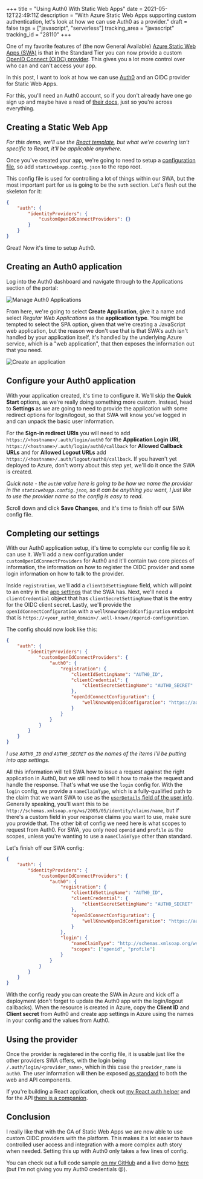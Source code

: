 +++
title = "Using Auth0 With Static Web Apps"
date = 2021-05-12T22:49:11Z
description = "With Azure Static Web Apps supporting custom authentication, let's look at how we can use Auth0 as a provider."
draft = false
tags = ["javascript", "serverless"]
tracking_area = "javascript"
tracking_id = "28110"
+++

One of my favorite features of (the now General Available) [Azure Static Web Apps (SWA)](https://docs.microsoft.com/azure/static-web-apps/?{{<cda>}}) is that in the Standard Tier you can now provide a custom [OpenID Connect (OIDC) provider](https://docs.microsoft.com/azure/static-web-apps/authentication-custom?tabs=aad&{{<cda>}}). This gives you a lot more control over who can and can't access your app.

In this post, I want to look at how we can use [Auth0](https://auth0.com/) and an OIDC provider for Static Web Apps.

For this, you'll need an Auth0 account, so if you don't already have one go sign up and maybe have a read of [their docs](https://auth0.com/docs/), just so you're across everything.

## Creating a Static Web App

_For this demo, we'll use the [React template](https://github.com/aaronpowell/aswa-react-template), but what we're covering isn't specific to React, it'll be applicable anywhere._

Once you've created your app, we're going to need to setup a [configuration file](https://docs.microsoft.com/azure/static-web-apps/configuration?{{<cda>}}), so add `staticwebapp.config.json` to the repo root.

This config file is used for controlling a lot of things within our SWA, but the most important part for us is going to be the `auth` section. Let's flesh out the skeleton for it:

```json
{
    "auth": {
        "identityProviders": {
            "customOpenIdConnectProviders": {}
        }
    }
}
```

Great! Now it's time to setup Auth0.

## Creating an Auth0 application

Log into the Auth0 dashboard and navigate through to the Applications section of the portal:

![Manage Auth0 Applications](/images/swa-auth-auth0/001.png)

From here, we're going to select **Create Application**, give it a name and select _Regular Web Applications_ as the **application type**. You might be tempted to select the SPA option, given that we're creating a JavaScript web application, but the reason we don't use that is that SWA's auth isn't handled by your application itself, it's handled by the underlying Azure service, which is a "web application", that then exposes the information out that you need.

![Create an application](/images/swa-auth-auth0/002.png)

## Configure your Auth0 application

With your application created, it's time to configure it. We'll skip the **Quick Start** options, as we're really doing something more custom. Instead, head to **Settings** as we are going to need to provide the application with some redirect options for login/logout, so that SWA will know you've logged in and can unpack the basic user information.

For the **Sign-in redirect URIs** you will need to add `https://<hostname>/.auth/login/auth0` for the **Application Login URI**, `https://<hostname>/.auth/login/auth0/callback` for **Allowed Callback URLs** and for **Allowed Logout URLs** add `https://<hostname>/.auth/logout/auth0/callback`. If you haven't yet deployed to Azure, don't worry about this step yet, we'll do it once the SWA is created.

_Quick note - the `auth0` value here is going to be how we name the provider in the `staticwebapp.config.json`, so it can be anything you want, I just like to use the provider name so the config is easy to read._

Scroll down and click **Save Changes**, and it's time to finish off our SWA config file.

## Completing our settings

With our Auth0 application setup, it's time to complete our config file so it can use it. We'll add a new configuration under `customOpenIdConnectProviders` for Auth0 and it'll contain two core pieces of information, the information on how to register the OIDC provider and some login information on how to talk to the provider.

Inside `registration`, we'll add a `clientIdSettingName` field, which will point to an entry in the [app settings](https://docs.microsoft.com/azure/static-web-apps/application-settings?{{<cda>}}) that the SWA has. Next, we'll need a `clientCredential` object that has `clientSecretSettingName` that is the entry for the OIDC client secret. Lastly, we'll provide the `openIdConnectConfiguration` with a `wellKnownOpenIdConfiguration` endpoint that is `https://<your_auth0_domain>/.well-known//openid-configuration`.

The config should now look like this:

```json
{
    "auth": {
        "identityProviders": {
            "customOpenIdConnectProviders": {
                "auth0": {
                    "registration": {
                        "clientIdSettingName": "AUTH0_ID",
                        "clientCredential": {
                            "clientSecretSettingName": "AUTH0_SECRET"
                        },
                        "openIdConnectConfiguration": {
                            "wellKnownOpenIdConfiguration": "https://aaronpowell.au.auth0.com/.well-known/openid-configuration"
                        }
                    }
                }
            }
        }
    }
}
```

_I use `AUTH0_ID` and `AUTH0_SECRET` as the names of the items I'll be putting into app settings._

All this information will tell SWA how to issue a request against the right application in Auth0, but we still need to tell it how to make the request and handle the response. That's what we use the `login` config for. With the `login` config, we provide a `nameClaimType`, which is a fully-qualified path to the claim that we want SWA to use as the [`userDetails` field of the user info](https://docs.microsoft.com/azure/static-web-apps/user-information?tabs=javascript&{{<cda>}}). Generally speaking, you'll want this to be `http://schemas.xmlsoap.org/ws/2005/05/identity/claims/name`, but if there's a custom field in your response claims you want to use, make sure you provide that. The other bit of config we need here is what scopes to request from Auth0. For SWA, you only need `openid` and `profile` as the scopes, unless you're wanting to use a `nameClaimType` other than standard.

Let's finish off our SWA config:

```json
{
    "auth": {
        "identityProviders": {
            "customOpenIdConnectProviders": {
                "auth0": {
                    "registration": {
                        "clientIdSettingName": "AUTH0_ID",
                        "clientCredential": {
                            "clientSecretSettingName": "AUTH0_SECRET"
                        },
                        "openIdConnectConfiguration": {
                            "wellKnownOpenIdConfiguration": "https://aaronpowell.au.auth0.com/.well-known/openid-configuration"
                        }
                    },
                    "login": {
                        "nameClaimType": "http://schemas.xmlsoap.org/ws/2005/05/identity/claims/name",
                        "scopes": ["openid", "profile"]
                    }
                }
            }
        }
    }
}
```

With the config ready you can create the SWA in Azure and kick off a deployment (don't forget to update the Auth0 app with the login/logout callbacks). When the resource is created in Azure, copy the **Client ID** and **Client secret** from Auth0 and create app settings in Azure using the names in your config and the values from Auth0.

## Using the provider

Once the provider is registered in the config file, it is usable just like the other providers SWA offers, with the login being `/.auth/login/<provider_name>`, which in this case the `provider_name` is `auth0`. The user information will then be exposed [as standard](https://docs.microsoft.com/azure/static-web-apps/user-information?tabs=javascript&{{<cda>}}) to both the web and API components.

If you're building a React application, check out [my React auth helper](https://www.npmjs.com/package/@aaronpowell/react-static-web-apps-auth) and for the API [there is a companion](https://www.npmjs.com/package/@aaronpowell/static-web-apps-api-auth).

## Conclusion

I really like that with the GA of Static Web Apps we are now able to use custom OIDC providers with the platform. This makes it a lot easier to have controlled user access and integration with a more complex auth story when needed. Setting this up with Auth0 only takes a few lines of config.

You can check out a full code sample [on my GitHub](https://github.com/aaronpowell/swa-custom-auth-auth0) and a live demo [here](https://white-desert-00c81d910.azurestaticapps.net) (but I'm not giving you my Auth0 credentials 😝).

